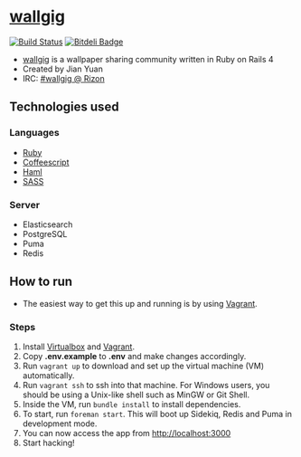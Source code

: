 # [wallgig](http://wallgig.net)

[![Build Status](https://travis-ci.org/jianyuan/wallgig.png?branch=master)](https://travis-ci.org/jianyuan/wallgig)
[![Bitdeli Badge](https://d2weczhvl823v0.cloudfront.net/jianyuan/wallgig/trend.png)](https://bitdeli.com/free "Bitdeli Badge")

* [wallgig](http://wallgig.net) is a wallpaper sharing community written in Ruby on Rails 4
* Created by Jian Yuan
* IRC: [#wallgig @ Rizon](https://qchat.rizon.net/?channels=wallgig&prompt=1)

## Technologies used
### Languages
* [Ruby](https://www.ruby-lang.org)
* [Coffeescript](http://coffeescript.org)
* [Haml](http://haml.info)
* [SASS](http://sass-lang.com)

### Server
* Elasticsearch
* PostgreSQL
* Puma
* Redis

## How to run
* The easiest way to get this up and running is by using [Vagrant](http://vagrantup.com).

### Steps
1. Install [Virtualbox](http://virtualbox.com) and [Vagrant](http://vagrantup.com).
2. Copy **.env.example** to **.env** and make changes accordingly.
3. Run `vagrant up` to download and set up the virtual machine (VM) automatically.
4. Run `vagrant ssh` to ssh into that machine. For Windows users, you should be using a Unix-like shell such as MinGW or Git Shell.
5. Inside the VM, run `bundle install` to install dependencies.
6. To start, run `foreman start`. This will boot up Sidekiq, Redis and Puma in development mode.
7. You can now access the app from [http://localhost:3000](http://localhost:3000)
8. Start hacking!

